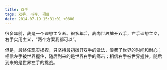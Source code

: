 ```yaml
---
title: 双手
tags: 双手, 书写, 项目
date: 2014-07-19 15:31:01 +0800
---
```



很多年前，我是一个理想主义者。很多年后，我向世界摊开双手，左手理想主义，右手实用主义，“两个方案我都可以”。

但是，最终任现实揉捏，只坚持最初摊开双手的做法，浪费了世界的时间和耐心；相信左手被世界握住，随后到来的是世界右手的痛击；相信右手被世界握住，随后到来的是世界左手的挑战。

